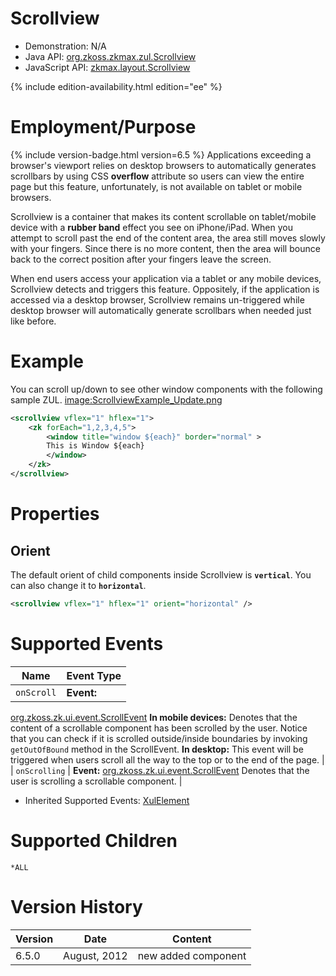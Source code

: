 

# Scrollview

- Demonstration: N/A
- Java API: [org.zkoss.zkmax.zul.Scrollview](https://www.zkoss.org/javadoc/latest/zk/org/zkoss/zkmax/zul/Scrollview.html)
- JavaScript API:
  [zkmax.layout.Scrollview](https://www.zkoss.org/javadoc/latest/jsdoc/classes/zkmax.layout.Scrollview.html)

{% include edition-availability.html edition="ee" %}

# Employment/Purpose

{% include version-badge.html version=6.5 %} Applications exceeding a browser's
viewport relies on desktop browsers to automatically generates
scrollbars by using CSS **overflow** attribute so users can view the
entire page but this feature, unfortunately, is not available on tablet
or mobile browsers.

Scrollview is a container that makes its content scrollable on
tablet/mobile device with a **rubber band** effect you see on
iPhone/iPad. When you attempt to scroll past the end of the content
area, the area still moves slowly with your fingers. Since there is no
more content, then the area will bounce back to the correct position
after your fingers leave the screen.

When end users access your application via a tablet or any mobile
devices, Scrollview detects and triggers this feature. Oppositely, if
the application is accessed via a desktop browser, Scrollview remains
un-triggered while desktop browser will automatically generate
scrollbars when needed just like before.

# Example

You can scroll up/down to see other window components with the following
sample ZUL.
[image:ScrollviewExample_Update.png](image:ScrollviewExample_Update.png)

```xml
<scrollview vflex="1" hflex="1">
    <zk forEach="1,2,3,4,5">
        <window title="window ${each}" border="normal" >
        This is Window ${each}
        </window>
    </zk>
</scrollview>
```

# Properties

## Orient

The default orient of child components inside Scrollview is
**`vertical`**. You can also change it to **`horizontal`**.

```xml
<scrollview vflex="1" hflex="1" orient="horizontal" />
```

# Supported Events

| Name | Event Type |
|---|---|
| `onScroll` | <strong>Event:</strong>
[org.zkoss.zk.ui.event.ScrollEvent](https://www.zkoss.org/javadoc/latest/zk/org/zkoss/zk/ui/event/ScrollEvent.html) <strong>In mobile
devices:</strong> Denotes that the content of a scrollable component has
been scrolled by the user. Notice that you can check if it is scrolled
outside/inside boundaries by invoking `getOutOfBound` method
in the ScrollEvent.
<strong>In desktop:</strong> This event will be triggered when users
scroll all the way to the top or to the end of the page. |
| `onScrolling` | <strong>Event:</strong>
[org.zkoss.zk.ui.event.ScrollEvent](https://www.zkoss.org/javadoc/latest/zk/org/zkoss/zk/ui/event/ScrollEvent.html) Denotes that the
user is scrolling a scrollable component. |

- Inherited Supported Events: [ XulElement]({{site.baseurl}}/zk_component_ref/xulelement#Supported_Events)

# Supported Children

`*ALL`



# Version History



| Version | Date         | Content             |
|---------|--------------|---------------------|
| 6.5.0   | August, 2012 | new added component |


